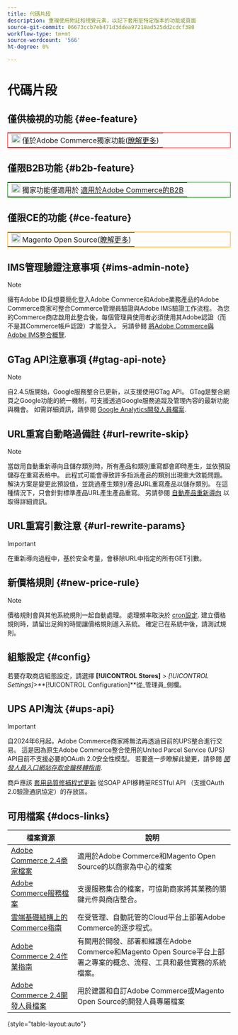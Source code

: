 ```yaml
---
title: 代碼片段
description: 重複使用附註和視覺元素，以記下套用至特定版本的功能或頁面
source-git-commit: 06673ccb7eb471d3ddea97218ad525dd2cdcf380
workflow-type: tm+mt
source-wordcount: '566'
ht-degree: 0%

---
```


# 代碼片段

## 僅供檢視的功能 {#ee-feature}

<table style="border:1px solid red">
<tr><td><img alt="Adobe Commerce功能" src="../assets/adobe-logo.svg" width="20" height="20" /> 僅於Adobe Commerce獨家功能(<a href="https://experienceleague.adobe.com/docs/commerce-admin/user-guides/home.html#product-editions">瞭解更多</a>)</td></tr>
</table>

## 僅限B2B功能 {#b2b-feature}

<table style="border:1px solid green">
<tr><td><img alt="Adobe Commerce的B2B功能" src="../assets/b2b.svg" width="20" height="20" /> 獨家功能僅適用於 <a href="https://experienceleague.adobe.com/docs/commerce-admin/b2b/introduction.html?lang=en">適用於Adobe Commerce的B2B</a></td></tr>
</table>

## 僅限CE的功能 {#ce-feature}

<table style="border:1px solid orange">
<tr><td><img alt="Magento Open Source功能" src="../assets/open-source.svg" width="20" height="20" /> Magento Open Source(<a href="https://experienceleague.adobe.com/docs/commerce-admin/user-guides/home.html#product-editions">瞭解更多</a>)</td></tr>
</table>

## IMS管理驗證注意事項 {#ims-admin-note}

>[!NOTE]
>
>擁有Adobe ID且想要簡化登入Adobe Commerce和Adobe業務產品的Adobe Commerce商家可整合Commerce管理員驗證與Adobe IMS驗證工作流程。 為您的Commerce商店啟用此整合後，每個管理員使用者必須使用其Adobe認證（而不是其Commerce帳戶認證）才能登入。 另請參閱 [將Adobe Commerce與Adobe IMS整合概覽](/help/getting-started/adobe-ims-integration-overview.md).

## GTag API注意事項 {#gtag-api-note}

>[!NOTE]
>
>自2.4.5版開始，Google服務整合已更新，以支援使用GTag API。 GTag是整合網頁之Google功能的統一機制，可支援透過Google服務追蹤及管理內容的最新功能與機會。 如需詳細資訊，請參閱 [Google Analytics開發人員檔案](https://developers.google.com/analytics/devguides/collection/gtagjs).

## URL重寫自動略過備註 {#url-rewrite-skip}

>[!NOTE]
>
>當啟用自動重新導向且儲存類別時，所有產品和類別重寫都會即時產生，並依預設儲存在重寫表格中。 此程式可能會導致許多指派產品的類別出現重大效能問題。 解決方案是變更此預設值，並跳過產生類別/產品URL重寫產品以儲存類別。 在這種情況下，只會針對標準產品URL產生產品重寫。 另請參閱 [自動產品重新導向](/help/merchandising-promotions/url-redirect-product-automatic.md) 以取得詳細資訊。

## URL重寫引數注意 {#url-rewrite-params}

>[!IMPORTANT]
>
>在重新導向過程中，基於安全考量，會移除URL中指定的所有GET引數。

## 新價格規則 {#new-price-rule}

>[!NOTE]
>
>價格規則會與其他系統規則一起自動處理。 處理頻率取決於 [cron設定](https://experienceleague.adobe.com/docs/commerce-operations/configuration-guide/cli/configure-cron-jobs.html). 建立價格規則時，請留出足夠的時間讓價格規則進入系統。 確定已在系統中後，請測試規則。

## 組態設定 {#config}

若要存取商店組態設定，請選擇 **[!UICONTROL Stores]** > _[!UICONTROL Settings]_>**[!UICONTROL Configuration]**從_&#x200B;管理員&#x200B;_側欄。

## UPS API淘汰 {#ups-api}

>[!IMPORTANT]
>
>自2024年6月起，Adobe Commerce商家將無法再透過目前的UPS整合進行交易。 這是因為原生Adobe Commerce整合使用的United Parcel Service (UPS) API目前不支援必要的OAuth 2.0安全性模型。 若要進一步瞭解此變更，請參閱 [_開發人員入口網站存取金鑰移轉指南_](https://developer.ups.com/oauth-developer-guide). <br/>
>
>商戶應該 [套用品質修補程式更新](https://experienceleague.adobe.com/docs/commerce-knowledge-base/kb/troubleshooting/known-issues-patches-attached/ups-shipping-method-integration-migration-from-soap-to-restful-api.html) 從SOAP API移轉至RESTful API （支援OAuth 2.0驗證通訊協定）的存放區。


## 可用檔案 {#docs-links}

| 檔案資源 | 說明 |
|----------------------- | ----------- |
| [Adobe Commerce 2.4商家檔案](../landing/home.md) | 適用於Adobe Commerce和Magento Open Source的以商家為中心的檔案 |
| [Adobe Commerce服務檔案](https://experienceleague.adobe.com/docs/commerce-merchant-services/user-guides/home.html) | 支援服務集合的檔案，可協助商家將其業務的關鍵元件與商店整合。 |
| [雲端基礎結構上的Commerce指南](https://experienceleague.adobe.com/docs/commerce-cloud-service/user-guide/overview.html) | 在受管理、自動託管的Cloud平台上部署Adobe Commerce的逐步程式。 |
| [Adobe Commerce 2.4作業指南](https://experienceleague.adobe.com/docs/commerce-operations/operational-guides/home.html) | 有關用於開發、部署和維護在Adobe Commerce和Magento Open Source平台上部署之專案的概念、流程、工具和最佳實務的系統檔案。 |
| [Adobe Commerce 2.4開發人員檔案](https://developer.adobe.com/commerce/docs) | 用於建置和自訂Adobe Commerce或Magento Open Source的開發人員專屬檔案 |

{style="table-layout:auto"}
